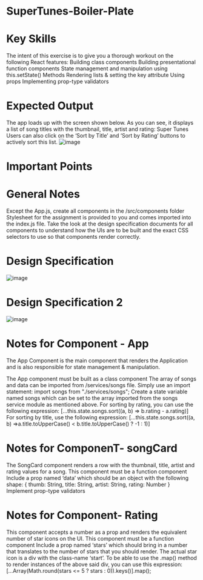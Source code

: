 # SuperTunes-Boiler-Plate

# Key Skills
The intent of this exercise is to give you a thorough workout on the following React features: Building class components Building presentational function components State management and manipulation using this.setState() Methods Rendering lists & setting the key attribute Using props Implementing prop-type validators

# Expected Output
The app loads up with the screen shown below. As you can see, it displays a list of song titles with the thumbnail, title, artist and rating: Super Tunes Users can also click on the ‘Sort by Title’ and ‘Sort by Rating’ buttons to actively sort this list. 
![image](https://github.com/Dharini-MernStack/SuperTunes-Boiler-Plate/assets/76996610/a8ce35b9-e6da-4fb6-b695-1afd2c058e2b)

# Important Points

# General Notes
Except the App.js, create all components in the /src/components folder Stylesheet for the assignment is provided to you and comes imported into the index.js file. Take the look at the design specification documents for all components to understand how the UIs are to be built and the exact CSS selectors to use so that components render correctly. 
# Design Specification
![image](https://github.com/Dharini-MernStack/SuperTunes-Boiler-Plate/assets/76996610/a3dd62be-6787-46ab-9de1-c7ae61d0d142)

# Design Specification 2
![image](https://github.com/Dharini-MernStack/SuperTunes-Boiler-Plate/assets/76996610/6205e15c-f5be-44ec-952f-4ccad247fb6d)


# Notes for Component - App
The App Component is the main component that renders the Application and is also responsible for state management & manipulation.

The App component must be built as a class component The array of songs and data can be imported from /services/songs file. Simply use an import statement: import songs from "./services/songs"; Create a state variable named songs which can be set to the array imported from the songs service module as mentioned above. For sorting by rating, you can use the following expression: [...this.state.songs.sort((a, b) => b.rating - a.rating)] For sorting by title, use the following expression: [...this.state.songs.sort((a, b) =>a.title.toUpperCase() < b.title.toUpperCase() ? -1 : 1)]

# Notes for ComponenT- songCard
The SongCard component renders a row with the thumbnail, title, artist and rating values for a song.
This component must be a function component Include a prop named ‘data’ which should be an object with the following shape: { thumb: String, title: String, artist: String, rating: Number } Implement prop-type validators

# Notes for Component- Rating
This component accepts a number as a prop and renders the equivalent number of star icons on the UI. This component must be a function component Include a prop named ‘stars’ which should bring in a number that translates to the number of stars that you should render. The actual star icon is a div with the class-name ‘start’. To be able to use the .map() method to render instances of the above said div, you can use this expression: [...Array(Math.round(stars <= 5 ? stars : 0)).keys()].map();
